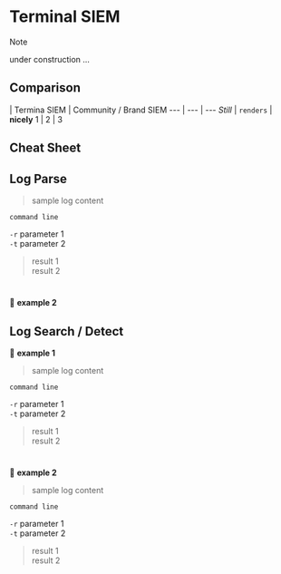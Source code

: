# **Terminal SIEM**
> [!NOTE]
> under construction ...

## **Comparison**
 | Termina SIEM | Community / Brand SIEM
--- | --- | ---
*Still* | `renders` | **nicely**
1 | 2 | 3

## **Cheat Sheet**

## Log Parse
> sample log content

``` 
command line
```
`-r` parameter 1\
`-t` parameter 2
> result 1\
> result 2
#
:bookmark:  **example 2**

## Log Search \/ Detect
:bookmark:  **example 1**

> sample log content

``` 
command line
```
`-r` parameter 1\
`-t` parameter 2
> result 1\
> result 2
#
:bookmark:  **example 2**

> sample log content

``` 
command line
```
`-r` parameter 1\
`-t` parameter 2
> result 1\
> result 2

#
<!-- siem
opensearch
elasticsearch
search
index
security
-->
